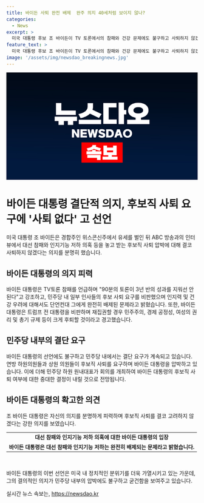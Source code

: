```yaml
---
title: 바이든 사퇴 완전 배제  완주 의지 40세처럼 보이지 않나?
categories:
  - News
excerpt: >
  미국 대통령 후보 조 바이든이 TV 토론에서의 참패와 건강 문제에도 불구하고 사퇴하지 않겠다는 결심을 밝혔다. 민주당 내에서는 사퇴를 요구하는 목소리가 확산되고 있지만, 바이든은 후보직을 절대 내려놓지 않겠다는 의지를 강조했다. 또한 트럼프 전 대통령을 비판하며 자신을 최고의 후보로 주장하는 등 대선 준비에 적극적으로 나섰다. 이에 대한 논란은 여전히 계속되고 있으며, 바이든의 결정은 민주당 내에서의 논란을 더 키울 전망이다.
feature_text: >
  미국 대통령 후보 조 바이든이 TV 토론에서의 참패와 건강 문제에도 불구하고 사퇴하지 않겠다는 결심을 밝혔다. 민주당 내에서는 사퇴를 요구하는 목소리가 확산되고 있지만, 바이든은 후보직을 절대 내려놓지 않겠다는 의지를 강조했다. 또한 트럼프 전 대통령을 비판하며 자신을 최고의 후보로 주장하는 등 대선 준비에 적극적으로 나섰다. 이에 대한 논란은 여전히 계속되고 있으며, 바이든의 결정은 민주당 내에서의 논란을 더 키울 전망이다.
image: '/assets/img/newsdao_breakingnews.jpg'
---
```


<p><img src="/assets/img/newsdao_breakingnews.jpg" alt="firstkoreanews 속보" /></p>

<h1 data-ke-size="size26">바이든 대통령 결단적 의지, 후보직 사퇴 요구에 '사퇴 없다' 고 선언</h1>

<p data-ke-size="size16">미국 대통령 조 바이든은 경합주인 위스콘신주에서 유세를 벌인 뒤 ABC 방송과의 인터뷰에서 대선 참패와 인지기능 저하 의혹 등을 놓고 받는 후보직 사퇴 압박에 대해 결코 사퇴하지 않겠다는 의지를 분명히 했습니다.</p>

<h2 data-ke-size="size24">바이든 대통령의 의지 피력</h2>

<p data-ke-size="size16">바이든 대통령은 TV토론 참패를 언급하며 "90분의 토론이 3년 반의 성과를 지워선 안된다"고 강조하고, 민주당 내 일부 인사들의 후보 사퇴 요구를 비판했으며 인지력 및 건강 우려에 대해서도 단언컨대 그에게 완전히 배제된 문제라고 밝혔습니다. 또한, 바이든 대통령은 트럼프 전 대통령을 비판하며 재집권할 경우 민주주의, 경제 공정성, 여성의 권리 및 총기 규제 등이 크게 후퇴할 것이라고 경고했습니다.</p>

<h2 data-ke-size="size24">민주당 내부의 결단 요구</h2>

<p data-ke-size="size16">바이든 대통령의 선언에도 불구하고 민주당 내에서는 결단 요구가 계속되고 있습니다. 연방 하원의원들과 상원 의원들이 후보직 사퇴를 요구하며 바이든 대통령을 압박하고 있습니다. 이에 더해 민주당 하원 원내대표가 회의를 개최하여 바이든 대통령의 후보직 사퇴 여부에 대한 중대한 결정이 내릴 것으로 전망됩니다.</p>

<h2 data-ke-size="size24">바이든 대통령의 확고한 의견</h2>

<p data-ke-size="size16">조 바이든 대통령은 자신의 의지를 분명하게 피력하며 후보직 사퇴를 결코 고려하지 않겠다는 강한 의지를 보였습니다.</p>

<table>
  <tr>
    <td style="text-align: center; height: 17px;"><b>대선 참패와 인지기능 저하 의혹에 대한 바이든 대통령의 입장</b></td>
  </tr>
  <tr>
    <td style="text-align: center; height: 17px;"><strong>바이든 대통령은 대선 참패와 인지기능 저하는 완전히 배제되는 문제라고 밝혔습니다.</strong></td>
  </tr>
</table>

<p data-ke-size="size16">&nbsp;</p>

<p data-ke-size="size16">바이든 대통령의 이번 선언은 미국 내 정치적인 분위기를 더욱 가열시키고 있는 가운데, 그의 결의적인 의지가 민주당 내부의 압박에도 불구하고 굳건함을 보여주고 있습니다.</p>
실시간 뉴스 속보는, <a href="https://newsdao.kr" rel="dofollow">https://newsdao.kr</a>


